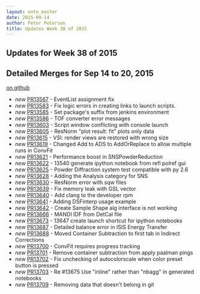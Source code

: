 ```yaml
---
layout: onto_master
date: 2015-09-14
author: Peter Peterson
title: Updates Week 38 of 2015
---
```

Updates for Week 38 of 2015
---------------------------

Detailed Merges for Sep 14 to 20, 2015
--------------------------------------
[on github](https://github.com/mantidproject/mantid/pulls?q=is%3Apr+merged%3A2015-09-15..2015-09-20)

* *new* [PR13567](https://github.com/mantidproject/mantid/pull/13567) - EventList assignment fix
* *new* [PR13583](https://github.com/mantidproject/mantid/pull/13583) - Fix logic errors in creating links to launch scripts.
* *new* [PR13585](https://github.com/mantidproject/mantid/pull/13585) - Set package's suffix from jenkins environment
* *new* [PR13586](https://github.com/mantidproject/mantid/pull/13586) - TOF converter error messages
* *new* [PR13603](https://github.com/mantidproject/mantid/pull/13603) - Script window conflicting with console launch
* *new* [PR13605](https://github.com/mantidproject/mantid/pull/13605) - ResNorm "plot result: fit" plots only data
* *new* [PR13615](https://github.com/mantidproject/mantid/pull/13615) - VSI: render views are restored with wrong size
* *new* [PR13619](https://github.com/mantidproject/mantid/pull/13619) - Changed Add to ADS to AddOrReplace to allow multiple runs in ConvFit
* *new* [PR13621](https://github.com/mantidproject/mantid/pull/13621) - Performance boost in SNSPowderReduction
* *new* [PR13622](https://github.com/mantidproject/mantid/pull/13622) - 13540 generate ipython notebook from refl polref gui
* *new* [PR13625](https://github.com/mantidproject/mantid/pull/13625) - Powder Diffraction system test compatible with py 2.6
* *new* [PR13628](https://github.com/mantidproject/mantid/pull/13628) - Adding the Analysis category for SNS
* *new* [PR13630](https://github.com/mantidproject/mantid/pull/13630) - ResNorm error with sqw files
* *new* [PR13639](https://github.com/mantidproject/mantid/pull/13639) - Fix memory leak with GSL vector
* *new* [PR13640](https://github.com/mantidproject/mantid/pull/13640) - Add clang to the developer rpm
* *new* [PR13641](https://github.com/mantidproject/mantid/pull/13641) - Adding DSFinterp usage example
* *new* [PR13642](https://github.com/mantidproject/mantid/pull/13642) - Create Sample Shape alg interface is not working
* *new* [PR13666](https://github.com/mantidproject/mantid/pull/13666) - MANDI IDF from DetCal file
* *new* [PR13673](https://github.com/mantidproject/mantid/pull/13673) - 13647 create launch shortcut for ipython notebooks
* *new* [PR13687](https://github.com/mantidproject/mantid/pull/13687) - Detailed balance error in ISIS Energy Transfer
* *new* [PR13688](https://github.com/mantidproject/mantid/pull/13688) - Moved Container Subtraction to first tab in Indirect Corrections
* *new* [PR13700](https://github.com/mantidproject/mantid/pull/13700) - ConvFit requires progress tracking
* *new* [PR13701](https://github.com/mantidproject/mantid/pull/13701) - Remove container subtraction from apply paalman pings
* *new* [PR13702](https://github.com/mantidproject/mantid/pull/13702) - Fix unchecking of autocolorscale when color preset button is pressed
* *new* [PR13703](https://github.com/mantidproject/mantid/pull/13703) - Re #13675 Use "inline" rather than "nbagg" in generated notebooks
* *new* [PR13709](https://github.com/mantidproject/mantid/pull/13709) - Removing data that doesn't belong in git
